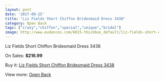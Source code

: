 ```yaml
---
layout: post
date: '2017-09-25'
title: "Liz Fields Short Chiffon Bridesmaid Dress 3438"
category: Open Back
tags: ["crazy","chiffon","special","unique","bridal"]
image: http://www.eudances.com/6015-thickbox_default/liz-fields-short-chiffon-bridesmaid-dress-3438.jpg
---
```

Liz Fields Short Chiffon Bridesmaid Dress 3438

On Sales: **$216.99**
<a href="https://www.eudances.com/en/open-back/2139-liz-fields-short-chiffon-bridesmaid-dress-3438.html"><amp-img layout="responsive" width="600" height="600" src="//www.eudances.com/6015-thickbox_default/liz-fields-short-chiffon-bridesmaid-dress-3438.jpg" alt="Liz Fields Short Chiffon Bridesmaid Dress 3438 0" /></a>
<a href="https://www.eudances.com/en/open-back/2139-liz-fields-short-chiffon-bridesmaid-dress-3438.html"><amp-img layout="responsive" width="600" height="600" src="//www.eudances.com/6016-thickbox_default/liz-fields-short-chiffon-bridesmaid-dress-3438.jpg" alt="Liz Fields Short Chiffon Bridesmaid Dress 3438 1" /></a>

Buy it: [Liz Fields Short Chiffon Bridesmaid Dress 3438](https://www.eudances.com/en/open-back/2139-liz-fields-short-chiffon-bridesmaid-dress-3438.html "Liz Fields Short Chiffon Bridesmaid Dress 3438")

View more: [Open Back](https://www.eudances.com/en/24-open-back "Open Back")